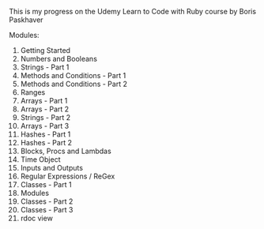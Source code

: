This is my progress on the Udemy Learn to Code with Ruby course by Boris Paskhaver

Modules:
1. Getting Started
2. Numbers and Booleans
3. Strings - Part 1
4. Methods and Conditions - Part 1
5. Methods and Conditions - Part 2
6. Ranges
7. Arrays - Part 1
8. Arrays - Part 2
9. Strings - Part 2
10. Arrays - Part 3
11. Hashes - Part 1
12. Hashes - Part 2
13. Blocks, Procs and Lambdas
14. Time Object
15. Inputs and Outputs
16. Regular Expressions / ReGex
17. Classes - Part 1
18. Modules
19. Classes - Part 2
20. Classes - Part 3
21. rdoc view
